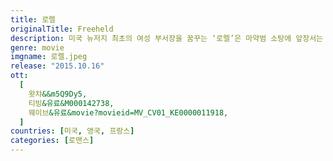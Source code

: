 ```yaml
---
title: 로렐
originalTitle: Freeheld
description: 미국 뉴저지 최초의 여성 부서장을 꿈꾸는 ‘로렐’은 마약범 소탕에 앞장서는 등 몸을 사리지 않는 열혈 형사로 경찰조직에서 신임을 받고 있는 23년차 베테랑이다. ‘로렐’은 자신을 알아보지 않는 외딴 동네의 배구 클럽에서 ‘스테이시’를 만나게 되고, 두 사람은 운명적으로 서로에게 강한 호감을 느낀다. 서로를 인정하며 연인으로 발전한 ‘로렐’과 ‘스테이시’. 둘은 행복한 시간을 보내지만, ‘로렐’이 시한부 판정을 받으며 그 행복이 조금씩 흔들리기 시작한다. 희망의 끈을 놓지 않고 치료를 이어가지만 혹시 모를 마지막 순간을 위해, ‘로렐’은 자신의 사후 연금 수령인을 ‘스테이시’로 인정해줄 것을 의회에 요청하는데….
genre: movie
imgname: 로렐.jpeg
release: "2015.10.16"
ott:
  [
    왓챠&&m5Q9Dy5,
    티빙&유료&M000142738,
    웨이브&유료&movie?movieid=MV_CV01_KE0000011918,
  ]
countries: [미국, 영국, 프랑스]
categories: [로맨스]
---
```

